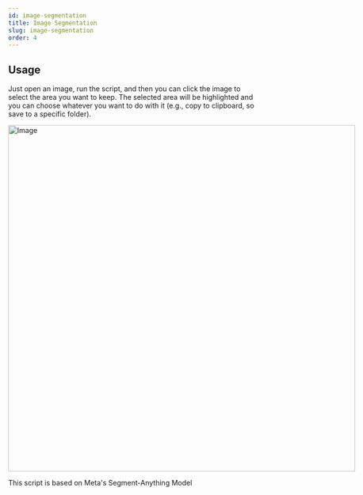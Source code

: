```yaml
---
id: image-segmentation
title: Image Segmentation
slug: image-segmentation
order: 4
---
```


## Usage

Just open an image, run the script, and then you can click the image to select the area you want to keep. The selected area will be highlighted and you can choose whatever you want to do with it (e.g., copy to clipboard, so save to a specific folder).

<img src="https://raw.githubusercontent.com/danalite/autool/main/docs/demo-screen-mask.gif" alt="Image" style="width:700px;max-width:700px"/>

This script is based on Meta's Segment-Anything Model
